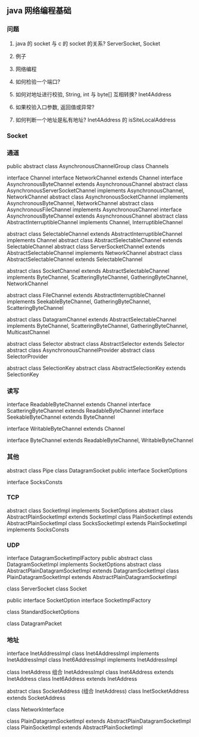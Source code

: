 
## java 网络编程基础

### 问题

1. java 的 socket 与 c 的 socket 的关系? ServerSocket, Socket
2. 例子
3. 网络编程



1. 如何检验一个端口?
2. 如何对地址进行校验, String, int 与 byte[] 互相转换? Inet4Address
4. 如果校验入口参数, 返回值或异常?
5. 如何判断一个地址是私有地址? Inet4Address 的 isSiteLocalAddress

### Socket

### 通道

public abstract class AsynchronousChannelGroup
class Channels

interface Channel
interface NetworkChannel extends Channel
interface AsynchronousByteChannel extends AsynchronousChannel
abstract class AsynchronousServerSocketChannel implements AsynchronousChannel, NetworkChannel
abstract class AsynchronousSocketChannel implements AsynchronousByteChannel, NetworkChannel
abstract class AsynchronousFileChannel implements AsynchronousChannel
interface AsynchronousByteChannel extends AsynchronousChannel
abstract class AbstractInterruptibleChannel implements Channel, InterruptibleChannel

abstract class SelectableChannel extends AbstractInterruptibleChannel implements Channel
abstract class AbstractSelectableChannel extends SelectableChannel
abstract class ServerSocketChannel extends AbstractSelectableChannel implements NetworkChannel
abstract class AbstractSelectableChannel extends SelectableChannel

abstract class SocketChannel extends AbstractSelectableChannel implements ByteChannel, ScatteringByteChannel, GatheringByteChannel, NetworkChannel

abstract class FileChannel extends AbstractInterruptibleChannel implements SeekableByteChannel, GatheringByteChannel, ScatteringByteChannel

abstract class DatagramChannel extends AbstractSelectableChannel implements ByteChannel, ScatteringByteChannel, GatheringByteChannel, MulticastChannel


abstract class Selector
abstract class AbstractSelector extends Selector
abstract class AsynchronousChannelProvider
abstract class SelectorProvider

abstract class SelectionKey
abstract class AbstractSelectionKey extends SelectionKey


### 读写

interface ReadableByteChannel extends Channel
interface ScatteringByteChannel extends ReadableByteChannel
interface SeekableByteChannel extends ByteChannel

interface WritableByteChannel extends Channel

interface ByteChannel extends ReadableByteChannel, WritableByteChannel

### 其他

abstract class Pipe
class DatagramSocket
public interface SocketOptions


interface SocksConsts

### TCP

abstract class SocketImpl implements SocketOptions
abstract class AbstractPlainSocketImpl extends SocketImpl
class PlainSocketImpl extends AbstractPlainSocketImpl
class SocksSocketImpl extends PlainSocketImpl implements SocksConsts

### UDP

interface DatagramSocketImplFactory
public abstract class DatagramSocketImpl implements SocketOptions
abstract class AbstractPlainDatagramSocketImpl extends DatagramSocketImpl
class PlainDatagramSocketImpl extends AbstractPlainDatagramSocketImpl

class ServerSocket
class Socket

public interface SocketOption<T>
interface SocketImplFactory


class StandardSocketOptions

class DatagramPacket

### 地址

interface InetAddressImpl
class Inet4AddressImpl implements InetAddressImpl
class Inet6AddressImpl implements InetAddressImpl

class InetAddress 组合 InetAddressImpl
class Inet4Address extends InetAddress
class Inet6Address extends InetAddress

abstract class SocketAddress (组合 InetAddress)
class InetSocketAddress extends SocketAddress

class NetworkInterface

class PlainDatagramSocketImpl extends AbstractPlainDatagramSocketImpl
class PlainSocketImpl extends AbstractPlainSocketImpl
